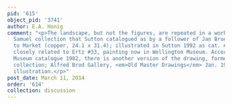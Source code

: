 ```yaml
---
pid: '615'
object_pid: '3741'
author: E.A. Honig
comment: "<p>The landscape, but not the figures, are repeated in a work in the Harold
  Samuel collection that Sutton catalogued as by a follower of Jan Brueghel: The Road
  to Market (copper, 24.1 x 31.4); illustrated in Sutton 1992 as cat. #11.</p><p>More
  closely related to Ertz #33, painting now in Wellington Museum. According to Wellington
  Museum catalogue 1982, there is another version of the drawing, formerly Rudolf
  collection; Alfred Brod Gallery, <em>Old Master Drawings</em> Jan. 1964, #59 with
  illustration.</p>"
post_date: March 11, 2014
order: '614'
collection: discussion
---
```

